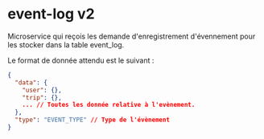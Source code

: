 # event-log v2

Microservice qui reçois les demande d'enregistrement d'évennement pour les stocker dans la table event_log.

Le format de donnée attendu est le suivant :

```json
{
  "data": {
    "user": {},
    "trip": {},
    ... // Toutes les donnée relative à l'evènement.
  },
  "type": "EVENT_TYPE" // Type de l'évènement
}
```
